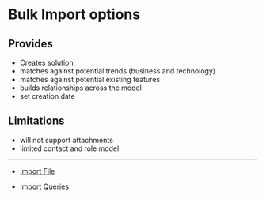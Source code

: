 # Bulk Import options

## Provides
- Creates solution
- matches against potential trends (business and technology)
- matches against potential existing features
- builds relationships across the model
- set creation date


## Limitations
- will not support attachments
- limited contact and role model


---

- [Import File]()

- [Import Queries](queries.md)

